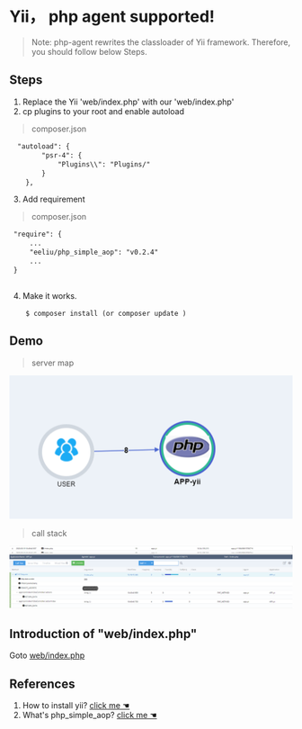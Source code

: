 ﻿# Yii， php agent supported! 

> Note: php-agent rewrites the classloader of Yii framework. Therefore, you should follow below Steps.


## Steps

1. Replace the Yii 'web/index.php' with our 'web/index.php'
2. cp plugins to your root and enable autoload

 > composer.json

``` 
  "autoload": {
        "psr-4": {
            "Plugins\\": "Plugins/"
        }
    },
```

3. Add requirement

 > composer.json

```
 "require": {
     ...
     "eeliu/php_simple_aop": "v0.2.4"
     ...
 }


```

4. Make it works. 
   
``` shell
    $ composer install (or composer update )
```


## Demo 


> server map 

![server-map](images/yii-server-map.png) 

> call stack

![server-stack](images/yii-call-stack.png)


##  Introduction of "web/index.php"

Goto [web/index.php](web/index.php)

## References
1. How to install yii? [ click me ☚ ](https://www.yiiframework.com/doc/guide/2.0/en/start-installation)
2. What's php_simple_aop? [ click me ☚ ](https://github.com/eeliu/php_simple_aop)